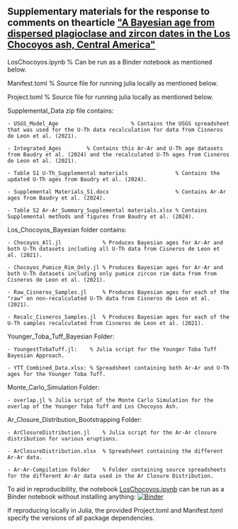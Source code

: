 ## Supplementary materials for the response to comments on thearticle ["A Bayesian age from dispersed plagioclase and zircon dates in the Los Chocoyos ash, Central America"](https://doi.org/10.1016/j.epsl.2024.118826) 

LosChocoyos.ipynb           % Can be run as a Binder notebook as mentioned below.

Manifest.toml               % Source file for running julia locally as mentioned below.

Project.toml                % Source file for running julia locally as mentioned below.

Supplemental_Data zip file contains:

    - USGS_Model_Age                       % Contains the USGS spreadsheet that was used for the U-Th data recalculation for data from Cisneros de Leon et al. (2021).

    - Integrated_Ages        % Contains this Ar-Ar and U-Th age datasets from Baudry et al. (2024) and the recalculated U-Th ages from Cisneros de Leon et al. (2021).

    - Table S1 U-Th_Supplemental materials               % Contains the updated U-Th ages from Baudry et al. (2024).

    - Supplemental Materials_S1.docx                     % Contains Ar-Ar ages from Baudry et al. (2024).

    - Table S2 Ar-Ar_Summary_Supplemental materials.xlsx % Contains Supplemental methods and figures from Baudry et al. (2024).

Los_Chocoyos_Bayesian folder contains:

    - Chocoyos_All.jl             % Produces Bayesian ages for Ar-Ar and both U-Th datasets including all U-Th data from Cisneros de Leon et al. (2021).

    - Chocoyos_Pumice_Rim_Only.jl % Produces Bayesian ages for Ar-Ar and both U-Th datasets including only pumice zircon rim data from from Cisneros de Leon et al. (2021).

    - Raw_Cisneros_Samples.jl     % Produces Bayesian ages for each of the "raw" on non-recalculated U-Th data from Cisneros de Leon et al. (2021).

    - Recalc_Cisneros_Samples.jl  % Produces Bayesian ages for each of the U-Th samples recalculated from Cisneros de Leon et al. (2021).

Younger_Toba_Tuff_Bayesian Folder:

    - YoungestTobaTuff.jl:    % Julia script for the Younger Toba Tuff Bayesian Approach.

    - YTT_Combined_Data.xlsx: % Spreadsheet containing both Ar-Ar and U-Th ages for the Younger Toba Tuff.

Monte_Carlo_Simulation Folder:

    - overlap.jl % Julia script of the Monte Carlo Simulation for the overlap of the Younger Toba Tuff and Los Chocoyos Ash.

Ar_Closure_Distribution_Bootstrapping Folder:

    - ArClosureDistribution.jl    % Julia script for the Ar-Ar closure distribution for various eruptions.

    - ArClosureDistribution.xlsx  % Spreadsheet containing the different Ar-Ar data.

    - Ar-Ar-Compilation Folder    % Folder containing source spreadsheets for the different Ar-Ar data used in the Ar Closure Distribution.
    

To aid in reproducibility, the notebook [LosChocoyos.ipynb]() can be run as a Binder notebook without installing anything:
    [![Binder](https://mybinder.org/badge_logo.svg)](https://mybinder.org/v2/gh/ajbaudry/Bayesian-Ages-from-Los-Chocoyos-Ash-Supplementary-Data/HEAD?labpath=LosChocoyos.ipynb)

If reproducing locally in Julia, the provided Project.toml and Manifest.toml specify the versions of all package dependencies.

